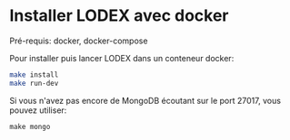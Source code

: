 # Installer LODEX avec docker

Pré-requis: docker, docker-compose

Pour installer puis lancer LODEX dans un conteneur docker:

```bash
make install
make run-dev
```

Si vous n'avez pas encore de MongoDB écoutant sur le port 27017, vous pouvez utiliser:

```
make mongo
```



